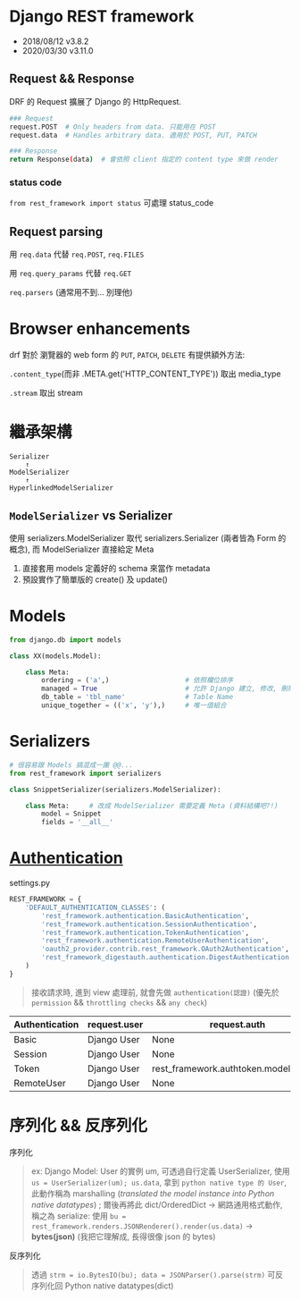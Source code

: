 # Django REST framework

- 2018/08/12 v3.8.2
- 2020/03/30 v3.11.0


## Request && Response

DRF 的 Request 擴展了 Django 的 HttpRequest.

```bash
### Request
request.POST  # Only headers from data. 只能用在 POST
request.data  # Handles arbitrary data. 適用於 POST, PUT, PATCH

### Response
return Response(data)  # 會依照 client 指定的 content type 來做 render

```

### status code

`from rest_framework import status` 可處理 status_code


## Request parsing

用 `req.data` 代替 `req.POST`, `req.FILES`

用 `req.query_params` 代替 `req.GET`

`req.parsers` (通常用不到... 別理他)



# Browser enhancements

drf 對於 瀏覽器的 web form 的 `PUT`, `PATCH`, `DELETE` 有提供額外方法:

`.content_type`(而非 .META.get('HTTP_CONTENT_TYPE')) 取出 media_type

`.stream` 取出 stream



# 繼承架構

```
Serializer
    ↑
ModelSerializer
    ↑
HyperlinkedModelSerializer
```

## `ModelSerializer` vs Serializer

使用 serializers.ModelSerializer 取代 serializers.Serializer (兩者皆為 Form 的概念), 而 ModelSerializer 直接給定 Meta
1. 直接套用 models 定義好的 schema 來當作 metadata
2. 預設實作了簡單版的 create() 及 update()



# Models

```py
from django.db import models

class XX(models.Model):

    class Meta:
        ordering = ('a',)                   # 依照欄位排序
        managed = True                      # 允許 Django 建立, 修改, 刪除 Table
        db_table = 'tbl_name'               # Table Name
        unique_together = (('x', 'y'),)     # 唯一值組合
```



# Serializers

```py
# 很容易跟 Models 搞混成一團 @@...
from rest_framework import serializers

class SnippetSerializer(serializers.ModelSerializer):

    class Meta:     # 改成 ModelSerializer 需要定義 Meta (資料結構吧?!)
        model = Snippet
        fields = '__all__'
```



# [Authentication](http://www.django-rest-framework.org/api-guide/authentication/)

settings.py
```py
REST_FRAMEWORK = {
    'DEFAULT_AUTHENTICATION_CLASSES': (
        'rest_framework.authentication.BasicAuthentication',            # 預設啟用
        'rest_framework.authentication.SessionAuthentication',          # 預設啟用
        'rest_framework.authentication.TokenAuthentication',            #
        'rest_framework.authentication.RemoteUserAuthentication',       # Web Server 代理 App Server 作認證
        'oauth2_provider.contrib.rest_framework.OAuth2Authentication',  # 3rd 認證 - OAuth2
        'rest_framework_digestauth.authentication.DigestAuthentication' # 3rd 認證 - Digest
    )
}
```

> 接收請求時, 進到 view 處理前, 就會先做 `authentication(認證)` (優先於 `permission` && `throttling checks` && `any check`)


Authentication | request.user | request.auth
-------------- | ------------ | ------------------------------------------
Basic          | Django User  | None
Session        | Django User  | None
Token          | Django User  | rest_framework.authtoken.models.Token
RemoteUser     | Django User  | None


# 序列化 && 反序列化

序列化

> ex: Django Model: User 的實例 um, 可透過自行定義 UserSerializer, 使用 `us = UserSerializer(um); us.data`, 拿到 `python native type 的 User`, 此動作稱為 marshalling (*translated the model instance into Python native datatypes*) ;
> 爾後再將此 dict/OrderedDict -> 網路通用格式動作, 稱之為 serialize: 使用 `bu = rest_framework.renders.JSONRenderer().render(us.data)` -> **bytes(json)** (我把它理解成, 長得很像 json 的 bytes)

反序列化

> 透過 `strm = io.BytesIO(bu); data = JSONParser().parse(strm)` 可反序列化回 Python native datatypes(dict)

